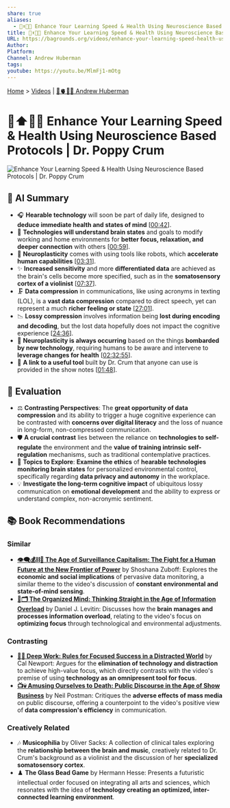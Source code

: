 ```yaml
---
share: true
aliases:
  - 🧠⬆️🍎🚀 Enhance Your Learning Speed & Health Using Neuroscience Based Protocols | Dr. Poppy Crum
title: 🧠⬆️🍎🚀 Enhance Your Learning Speed & Health Using Neuroscience Based Protocols | Dr. Poppy Crum
URL: https://bagrounds.org/videos/enhance-your-learning-speed-health-using-neuroscience-based-protocols-dr-poppy-crum
Author:
Platform:
Channel: Andrew Huberman
tags:
youtube: https://youtu.be/MlmFj1-mOtg
---
```

[Home](../index.md) > [Videos](./index.md) | [🧠🫀👀🔬 Andrew Huberman](../people/andrew-huberman.md)  
# 🧠⬆️🍎🚀 Enhance Your Learning Speed & Health Using Neuroscience Based Protocols | Dr. Poppy Crum  
![Enhance Your Learning Speed & Health Using Neuroscience Based Protocols | Dr. Poppy Crum](https://youtu.be/MlmFj1-mOtg)  
  
## 🤖 AI Summary  
* 🎧 **Hearable technology** will soon be part of daily life, designed to **deduce immediate health and states of mind** \[[00:42](http://www.youtube.com/watch?v=MlmFj1-mOtg&t=42)].  
* 🧠 **Technologies will understand brain states** and goals to modify working and home environments for **better focus, relaxation, and deeper connection** with others \[[00:59](http://www.youtube.com/watch?v=MlmFj1-mOtg&t=59)].  
* 💪 **Neuroplasticity** comes with using tools like robots, which **accelerate human capabilities** \[[03:31](http://www.youtube.com/watch?v=MlmFj1-mOtg&t=211)].  
* ✨ **Increased sensitivity** and more **differentiated data** are achieved as the brain's cells become more specified, such as in the **somatosensory cortex of a violinist** \[[07:37](http://www.youtube.com/watch?v=MlmFj1-mOtg&t=457)].  
* 🗜️ **Data compression** in communications, like using acronyms in texting (LOL), is a **vast data compression** compared to direct speech, yet can represent a much **richer feeling or state** \[[27:01](http://www.youtube.com/watch?v=MlmFj1-mOtg&t=1621)].  
* 📉 **Lossy compression** involves information being **lost during encoding and decoding**, but the lost data hopefully does not impact the cognitive experience \[[24:36](http://www.youtube.com/watch?v=MlmFj1-mOtg&t=1476)].  
* 🚧 **Neuroplasticity is always occurring** based on the things **bombarded by new technology**, requiring humans to be aware and intervene to **leverage changes for health** \[[02:32:55](http://www.youtube.com/watch?v=MlmFj1-mOtg&t=9175)].  
* 🔗 **A link to a useful tool** built by Dr. Crum that anyone can use is provided in the show notes \[[01:48](http://www.youtube.com/watch?v=MlmFj1-mOtg&t=108)].  
  
## 🤔 Evaluation  
* ⚖️ **Contrasting Perspectives**: The **great opportunity of data compression** and its ability to trigger a huge cognitive experience can be contrasted with **concerns over digital literacy** and the loss of nuance in long-form, non-compressed communication.  
* 🛡️ **A crucial contrast** lies between the reliance on **technologies to self-regulate** the environment and the **value of training intrinsic self-regulation** mechanisms, such as traditional contemplative practices.  
* 🧐 **Topics to Explore**: **Examine the ethics** of **hearable technologies monitoring brain states** for personalized environmental control, specifically regarding **data privacy and autonomy** in the workplace.  
* 💡 **Investigate the long-term cognitive impact** of ubiquitous lossy communication on **emotional development** and the ability to express or understand complex, non-acronymic sentiment.  
  
## 📚 Book Recommendations  
### Similar  
* **[👁️‍🗨️💰⛓️👤 The Age of Surveillance Capitalism: The Fight for a Human Future at the New Frontier of Power](../books/the-age-of-surveillance-capitalism.md)** by Shoshana Zuboff: Explores the **economic and social implications** of pervasive data monitoring, a similar theme to the video's discussion of **constant environmental and state-of-mind sensing**.  
* **[🧠🗂️ The Organized Mind: Thinking Straight in the Age of Information Overload](../books/the-organized-mind-thinking-straight-in-the-age-of-information-overload.md)** by Daniel J. Levitin: Discusses how the **brain manages and processes information overload**, relating to the video's focus on **optimizing focus** through technological and environmental adjustments.  
### Contrasting  
* **[🤿💼 Deep Work: Rules for Focused Success in a Distracted World](../books/deep-work.md)** by Cal Newport: Argues for the **elimination of technology and distraction** to achieve high-value focus, which directly contrasts with the video's premise of using **technology as an omnipresent tool for focus**.  
* **[📺💀 Amusing Ourselves to Death: Public Discourse in the Age of Show Business](../books/amusing-ourselves-to-death-public-discourse-in-the-age-of-show-business.md)** by Neil Postman: Critiques the **adverse effects of mass media** on public discourse, offering a counterpoint to the video's positive view of **data compression's efficiency** in communication.  
### Creatively Related  
* 🎶 **Musicophilia** by Oliver Sacks: A collection of clinical tales exploring the **relationship between the brain and music**, creatively related to Dr. Crum's background as a violinist and the discussion of her **specialized somatosensory cortex**.  
* ♟️ **The Glass Bead Game** by Hermann Hesse: Presents a futuristic intellectual order focused on integrating all arts and sciences, which resonates with the idea of **technology creating an optimized, inter-connected learning environment**.